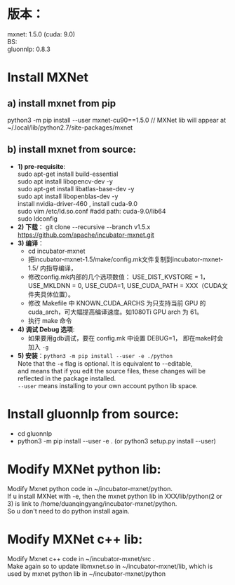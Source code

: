 # 版本：
mxnet: 1.5.0 (cuda: 9.0)  
BS:   
gluonnlp: 0.8.3

# Install MXNet
## a) install mxnet from pip
 python3 -m pip install --user mxnet-cu90==1.5.0  // MXNet lib will appear at ~/.local/lib/python2.7/site-packages/mxnet

## b) install mxnet from source: 
- **1) pre-requisite**:     
      sudo apt-get install build-essential  
      sudo apt install libopencv-dev -y  
      sudo apt-get install libatlas-base-dev  -y  
      sudo apt install libopenblas-dev -y  
      install nvidia-driver-460 , install cuda-9.0  
      sudo vim /etc/ld.so.conf #add path: cuda-9.0/lib64  
      sudo ldconfig
 - **2) 下载**： git clone --recursive --branch v1.5.x https://github.com/apache/incubator-mxnet.git
 - **3) 编译**：
     - cd incubator-mxnet
     - 把incubator-mxnet-1.5/make/config.mk文件复制到incubator-mxnet-1.5/ 内指导编译，
     - 修改config.mk内部的几个选项数值： USE_DIST_KVSTORE = 1，USE_MKLDNN = 0, USE_CUDA=1, USE_CUDA_PATH = XXX（CUDA文件夹具体位置）。
     - 修改 Makefile 中 KNOWN_CUDA_ARCHS 为只支持当前 GPU 的 cuda_arch，可大幅提高编译速度。如1080Ti GPU arch 为 61。
     - 执行 make 命令
 - **4) 调试 Debug 选项**:
     - 如果要用gdb调试，要在 config.mk 中设置 DEBUG=1， 即在make时会加入 `-g`   
 - **5) 安装**：`python3 -m pip install --user -e ./python`  
Note that the `-e` flag is optional. It is equivalent to --editable,   
and means that if you edit the source files, these changes will be reflected in the package installed.  
`--user` means installing to your own account python lib space.

# Install gluonnlp from source:
- cd gluonnlp
- python3 -m pip install --user -e  . (or python3 setup.py install --user)

# Modify MXNet python lib:
Modify Mxnet python code in ~/incubator-mxnet/python.   
If u install MXNet with -e, then the mxnet python lib in XXX/lib/python(2 or 3)  is link to  /home/duanqingyang/incubator-mxnet/python.   
So u  don't need to do python install again.

# Modify MXNet c++ lib:
Modify Mxnet c++ code in ~/incubator-mxnet/src .  
Make again so to update libmxnet.so in ~/incubator-mxnet/lib, which is used by mxnet python lib in ~/incubator-mxnet/python
